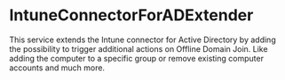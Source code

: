 # IntuneConnectorForADExtender
This service extends the Intune connector for Active Directory by adding the possibility to trigger additional actions on Offline Domain Join. Like adding the computer to a specific group or remove existing computer accounts and much more.
